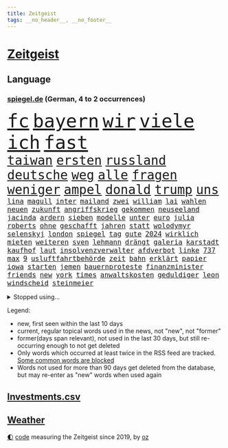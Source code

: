 ```yaml
---
title: Zeitgeist
tags: __no_header__, __no_footer__
---
```


# [Zeitgeist](https://oliz.io/zeitgeist/)

## Language

<h3><a href="https://www.spiegel.de" target="_blank">spiegel.de</a> (German, 4 to 2 occurrences)</h3>
<p style="font-family:monospace">
<span style="font-size:32pt"><a href="news_links.html#fc" class="current">fc</a></span>
<span style="font-size:32pt"><a href="news_links.html#bayern" class="current">bayern</a></span>
<span style="font-size:32pt"><a href="news_links.html#wir" class="current">wir</a></span>
<span style="font-size:32pt"><a href="news_links.html#viele" class="current">viele</a></span>
<span style="font-size:32pt"><a href="news_links.html#ich" class="current">ich</a></span>
<span style="font-size:32pt"><a href="news_links.html#fast" class="current">fast</a></span>
<br>
<span style="font-size:22pt"><a href="news_links.html#taiwan" class="current">taiwan</a></span>
<span style="font-size:22pt"><a href="news_links.html#ersten" class="current">ersten</a></span>
<span style="font-size:22pt"><a href="news_links.html#russland" class="current">russland</a></span>
<span style="font-size:22pt"><a href="news_links.html#deutsche" class="current">deutsche</a></span>
<span style="font-size:22pt"><a href="news_links.html#weg" class="current">weg</a></span>
<span style="font-size:22pt"><a href="news_links.html#alle" class="current">alle</a></span>
<span style="font-size:22pt"><a href="news_links.html#fragen" class="current">fragen</a></span>
<span style="font-size:22pt"><a href="news_links.html#weniger" class="current">weniger</a></span>
<span style="font-size:22pt"><a href="news_links.html#ampel" class="current">ampel</a></span>
<span style="font-size:22pt"><a href="news_links.html#donald" class="current">donald</a></span>
<span style="font-size:22pt"><a href="news_links.html#trump" class="current">trump</a></span>
<span style="font-size:22pt"><a href="news_links.html#uns" class="current">uns</a></span>
<br>
<span style="font-size:12pt"><a href="news_links.html#lina" class="current">lina</a></span>
<span style="font-size:12pt"><a href="news_links.html#magull" class="new">magull</a></span>
<span style="font-size:12pt"><a href="news_links.html#inter" class="current">inter</a></span>
<span style="font-size:12pt"><a href="news_links.html#mailand" class="current">mailand</a></span>
<span style="font-size:12pt"><a href="news_links.html#zwei" class="current">zwei</a></span>
<span style="font-size:12pt"><a href="news_links.html#william" class="current">william</a></span>
<span style="font-size:12pt"><a href="news_links.html#lai" class="current">lai</a></span>
<span style="font-size:12pt"><a href="news_links.html#wahlen" class="current">wahlen</a></span>
<span style="font-size:12pt"><a href="news_links.html#neuen" class="current">neuen</a></span>
<span style="font-size:12pt"><a href="news_links.html#zukunft" class="current">zukunft</a></span>
<span style="font-size:12pt"><a href="news_links.html#angriffskrieg" class="current">angriffskrieg</a></span>
<span style="font-size:12pt"><a href="news_links.html#gekommen" class="current">gekommen</a></span>
<span style="font-size:12pt"><a href="news_links.html#neuseeland" class="current">neuseeland</a></span>
<span style="font-size:12pt"><a href="news_links.html#jacinda" class="new">jacinda</a></span>
<span style="font-size:12pt"><a href="news_links.html#ardern" class="new">ardern</a></span>
<span style="font-size:12pt"><a href="news_links.html#sieben" class="current">sieben</a></span>
<span style="font-size:12pt"><a href="news_links.html#modelle" class="current">modelle</a></span>
<span style="font-size:12pt"><a href="news_links.html#unter" class="current">unter</a></span>
<span style="font-size:12pt"><a href="news_links.html#euro" class="current">euro</a></span>
<span style="font-size:12pt"><a href="news_links.html#julia" class="current">julia</a></span>
<span style="font-size:12pt"><a href="news_links.html#roberts" class="current">roberts</a></span>
<span style="font-size:12pt"><a href="news_links.html#ohne" class="current">ohne</a></span>
<span style="font-size:12pt"><a href="news_links.html#geschafft" class="current">geschafft</a></span>
<span style="font-size:12pt"><a href="news_links.html#jahren" class="current">jahren</a></span>
<span style="font-size:12pt"><a href="news_links.html#statt" class="current">statt</a></span>
<span style="font-size:12pt"><a href="news_links.html#wolodymyr" class="current">wolodymyr</a></span>
<span style="font-size:12pt"><a href="news_links.html#selenskyj" class="current">selenskyj</a></span>
<span style="font-size:12pt"><a href="news_links.html#london" class="current">london</a></span>
<span style="font-size:12pt"><a href="news_links.html#spiegel" class="current">spiegel</a></span>
<span style="font-size:12pt"><a href="news_links.html#tag" class="current">tag</a></span>
<span style="font-size:12pt"><a href="news_links.html#gute" class="current">gute</a></span>
<span style="font-size:12pt"><a href="news_links.html#2024" class="current">2024</a></span>
<span style="font-size:12pt"><a href="news_links.html#wirklich" class="current">wirklich</a></span>
<span style="font-size:12pt"><a href="news_links.html#mieten" class="current">mieten</a></span>
<span style="font-size:12pt"><a href="news_links.html#weiteren" class="current">weiteren</a></span>
<span style="font-size:12pt"><a href="news_links.html#sven" class="current">sven</a></span>
<span style="font-size:12pt"><a href="news_links.html#lehmann" class="current">lehmann</a></span>
<span style="font-size:12pt"><a href="news_links.html#drängt" class="current">drängt</a></span>
<span style="font-size:12pt"><a href="news_links.html#galeria" class="current">galeria</a></span>
<span style="font-size:12pt"><a href="news_links.html#karstadt" class="current">karstadt</a></span>
<span style="font-size:12pt"><a href="news_links.html#kaufhof" class="current">kaufhof</a></span>
<span style="font-size:12pt"><a href="news_links.html#laut" class="current">laut</a></span>
<span style="font-size:12pt"><a href="news_links.html#insolvenzverwalter" class="new">insolvenzverwalter</a></span>
<span style="font-size:12pt"><a href="news_links.html#afdverbot" class="current">afdverbot</a></span>
<span style="font-size:12pt"><a href="news_links.html#linke" class="current">linke</a></span>
<span style="font-size:12pt"><a href="news_links.html#737" class="new">737</a></span>
<span style="font-size:12pt"><a href="news_links.html#max" class="current">max</a></span>
<span style="font-size:12pt"><a href="news_links.html#9" class="current">9</a></span>
<span style="font-size:12pt"><a href="news_links.html#usluftfahrtbehörde" class="new">usluftfahrtbehörde</a></span>
<span style="font-size:12pt"><a href="news_links.html#zeit" class="current">zeit</a></span>
<span style="font-size:12pt"><a href="news_links.html#bahn" class="current">bahn</a></span>
<span style="font-size:12pt"><a href="news_links.html#erklärt" class="current">erklärt</a></span>
<span style="font-size:12pt"><a href="news_links.html#papier" class="current">papier</a></span>
<span style="font-size:12pt"><a href="news_links.html#iowa" class="new">iowa</a></span>
<span style="font-size:12pt"><a href="news_links.html#starten" class="current">starten</a></span>
<span style="font-size:12pt"><a href="news_links.html#jemen" class="current">jemen</a></span>
<span style="font-size:12pt"><a href="news_links.html#bauernproteste" class="new">bauernproteste</a></span>
<span style="font-size:12pt"><a href="news_links.html#finanzminister" class="current">finanzminister</a></span>
<span style="font-size:12pt"><a href="news_links.html#friends" class="current">friends</a></span>
<span style="font-size:12pt"><a href="news_links.html#new" class="current">new</a></span>
<span style="font-size:12pt"><a href="news_links.html#york" class="current">york</a></span>
<span style="font-size:12pt"><a href="news_links.html#times" class="current">times</a></span>
<span style="font-size:12pt"><a href="news_links.html#anwaltskosten" class="new">anwaltskosten</a></span>
<span style="font-size:12pt"><a href="news_links.html#geduldiger" class="new">geduldiger</a></span>
<span style="font-size:12pt"><a href="news_links.html#leon" class="current">leon</a></span>
<span style="font-size:12pt"><a href="news_links.html#windscheid" class="new">windscheid</a></span>
<span style="font-size:12pt"><a href="news_links.html#steinmeier" class="current">steinmeier</a></span>
</p>
<details>
<summary>Stopped using...</summary>
<p class="former" style="font-size:12pt">
jan(1178) schwarzen(1178) statement(1178) rasant(1177) brutale(1176) gerhard(1176) leverkusen(1176) mali(1176) prinz(1176) sieger(1176) behauptet(1175) besiegt(1175) entschädigung(1175) esken(1175) gemeinde(1175) mainz(1175) saskia(1175) verlust(1175) einzelne(1174) extreme(1174) gefährlichen(1174) hieß(1174) hsv(1174) priester(1174) stars(1174) verhandelt(1174) benzin(1173) brücke(1173) tobt(1173) überlebte(1173) breitet(1172) carsten(1172) fließt(1172) gehalt(1172) preisen(1172) sicherheitskräfte(1172) stärken(1172) widerspricht(1172) zahlung(1172) beschäftigten(1171) bremer(1171) fehler(1171) senken(1171) tore(1171) vertrag(1171) kanzleramt(1170) klaren(1170) mütter(1170) vermutet(1170) welle(1170) wichtigste(1170) anspruch(1169) co₂(1169) europäer(1169) falsch(1169) jagd(1169) klein(1169) kämpfe(1169) rassistische(1169) unabhängigkeit(1169) verbietet(1169) verstehen(1169) walter(1169) diplomaten(1168) entlastet(1168) gefährden(1168) oberbürgermeister(1168) passt(1168) reißt(1168) standort(1168) tieren(1168) volker(1168) 70(1167) angeklagter(1167) angekommen(1167) drohungen(1167) englische(1167) erhielt(1167) gegangen(1167) ton(1167) untersuchungsausschuss(1167) debakel(1166) kräftig(1166) rand(1165) steuer(1165) e(1164) produzieren(1164) radikale(1164) sprecher(1164) bilden(1163) erkenntnisse(1163) meiner(1163) unterschiedlich(1163) verlangen(1162) erneuten(1161) mörder(1161) schlimmste(1161) erkrankung(1160) 1000(1159) deals(1159) präsidentin(1159) schaffte(1159) sendung(1159) voraussetzungen(1159) absage(1158) halb(1158) verursacht(1158) begriff(1157) nah(1157) olympische(1157) erfunden(1155) immerhin(1155) kooperation(1155) echten(1153) gekauft(1153) nachfrage(1153) aktivistin(1152) analysiert(1151) spitzenreiter(1151) erwachsene(1150) großem(1149) projekte(1149) aussehen(1148) reduzieren(1147) umgeht(1146) ökonomen(1146) bestmarke(1144) fußballwm(1144) entschuldigung(1143) enorme(1142) abstieg(1141) atomkraft(1141) informiert(1141) möglichkeiten(1140) dramatischen(1138) versorgung(1134) olympia(1131) tuchel(1130) identität(1129) geblieben(1125) annäherung(1123) ungewöhnlichen(1119) coronaimpfung(1099) festgesetzt(1082) zustimmen(1065) 95(1062) konfrontation(1061) estland(1046) mitverantwortlich(988) banken(976) unfälle(961) felix(939) drohende(933) kleidung(912) schrumpft(907) sichtbar(885) vegas(882) polnischen(879) technischen(876) kuriose(870) moderner(851) hoffenheim(847) zeitungsbericht(843) nachmittag(836) schränkt(815) schulden(814) demo(813) 41(790) methode(783) hafenstadt(777) coaching(767) meta(758) außenministerium(755) zufall(748) schloss(745) windräder(733) soldat(716) neuwagen(712) sankt(712) zweites(710) überwachung(707) expremier(704) ergeben(693) stoff(653) eindrücke(650) messerangriff(649) herzen(647) lindners(638) angestellte(634) ausstieg(628) abgrund(623) arbeitslosigkeit(615) aufeinander(600) fragwürdige(592) hitze(590) ausgebaut(582) dürre(580) kaiserslautern(577) bedrohte(572) cannabis(572) ausbauen(570) besseren(569) tierschützer(567) andrew(565) profi(557) grün(552) plädieren(548) geste(540) verleihung(531) usrepublikaner(530) ähnlichen(527) eingestürzt(513) gehirn(511) importiert(505) heidenheim(502) aufmerksam(499) studentin(498) bach(496) elefanten(496) 63(494) frühjahr(492) perfekt(492) peru(490) banden(483) töne(483) entstehen(481) zutritt(475) kontroverse(473) rätseln(471) rassistischer(470) francisco(462) indiens(462) sechsten(462) stemmen(462) kollegin(460) begegnung(458) bröckelt(456) militärexperte(453) gerecht(450) stärkere(449) neymar(448) hit(441) zweifeln(440) kohl(436) gefangenen(432) rechtfertigt(429) ernennt(426) chaotische(424) todesstrafe(423) aufsichtsrat(416) doping(416) befragung(415) ioc(415) böhmermann(407) palmer(407) tabu(407) häufigsten(405) ig(405) metall(405) unerlaubt(405) reißen(404) figuren(403) düster(401) finanzaufsicht(399) liberale(398) zehntausenden(398) zerschlagen(398) technologien(393) fenster(390) kommentiert(390) flogen(386) petersburg(386) bafin(384) youtuber(384) erheben(382) dunkelheit(379) wunderbare(376) totschlags(374) eroller(372) aufgelöst(367) änderung(367) dreier(366) gefälschten(366) udo(366) weber(360) community(358) vorfälle(358) vorstand(356) meiste(355) perspektive(355) plätze(354) solcher(354) denkbar(353) ussängerin(351) ansicht(350) gesundheitliche(350) dauer(348) geldgeber(348) wand(345) verleumdung(344) 23jähriger(341) bundeswirtschaftsminister(340) springer(340) entsprechende(331) heran(331) chatbot(330) wettlauf(330) startups(329) event(328) paket(326) juventus(325) verfügbar(325) jäger(322) lauf(322) green(321) späten(321) bildet(320) spezies(320) rechtsaußen(319) antike(318) bauarbeiten(317) usbürger(317) spielerinnen(316) umdenken(316) marius(314) reiz(314) sondervermögen(314) bewertet(313) siedlung(313) bär(312) trier(312) zutiefst(312) 1600(311) bemerkt(311) dicht(311) riskante(310) anpassen(306) menschliche(306) tourist(306) alonso(303) joggen(302) marina(302) 1998(300) gebäuden(300) müttern(300) gala(295) linkenpolitikerin(294) verteidigte(292) warb(292) 40jähriger(288) geschehen(286) milliardenschwere(286) statistischen(285) rebellion(284) kümmert(283) verstärken(283) bestreiten(282) bahnreisende(278) downing(278) parks(277) asylpolitik(275) festgelegt(275) duschen(273) parteichefin(273) fehde(272) sommerspielen(272) spiegeltalk(272) susanne(271) errichten(270) heimlich(269) angerichtet(268) erdöl(267) startete(267) verhinderte(267) behindern(266) greenwashing(265) involviert(265) produkt(265) prinzip(264) reuß(264) deutliches(262) modi(262) rückhalt(262) milliardengeschäft(261) 800(260) theorie(260) dringt(259) schadstoffe(259) begeisterung(258) follower(258) referendum(256) stuft(256) zurückgetreten(256) gewusst(255) bekämpfung(252) innovationen(252) staatsbürger(251) westlicher(251) wette(251) amtsinhaber(250) fisch(247) ermutigt(246) spielten(245) ikone(244) erstem(240) getrieben(239) 8000(237) parteitag(237) sudan(236) populismus(235) haar(234) berühmtesten(231) kane(230) geldwäsche(229) landesverband(229) look(229) miese(229) umstieg(228) feinde(226) rechtskräftig(226) schätzen(226) evakuierung(225) gegnern(225) regierungen(225) auswirken(224) pilot(224) hamm(222) iphones(222) unogeneralsekretär(222) nachbesserungen(221) prognostiziert(221) untergebracht(221) rekrutieren(220) trümmer(220) schimpfen(219) dämpfer(218) frankfurts(217) protestierten(217) brachen(216) schulleiter(216) serge(216) bundeshaushalt(215) massen(215) vi(215) brutalen(214) internetstars(213) alben(212) lustige(211) thyssenkrupp(210) absurd(208) dietmar(208) befürchtete(207) beitragen(207) mangelnder(207) motor(207) abgenommen(206) abschlusserklärung(206) kurzer(205) süddeutschland(205) haushalten(204) kalter(202) würdigung(201) unterschätzen(200) falschaussage(199) tropfen(199) verbandschef(199) 1973(196) beschäftigung(196) bundesarbeitsgericht(196) demokratiebewegung(196) gelaufen(196) falsches(195) balkon(194) potenziell(194) abschrecken(193) berechnungen(193) schlechteste(191) versäumnisse(190) erwärmung(189) einbringen(186) entsorgt(186) selben(186) rechtsruck(185) reparaturen(185) systeme(185) begründete(183) berufen(183) südukraine(183) amira(182) milliardenschweren(182) wetterbedingungen(182) brände(180) delegation(180) bartsch(179) populist(178) vergessene(178) beworben(176) rolling(176) stones(176) vergangen(175) fleck(174) homophobe(174) posthum(174) wertet(174) dortigen(173) internetkonzern(173) xiii(173) beschloss(172) militäroperation(172) unglücks(172) feindbild(171) report(171) essener(170) verbinden(170) architekten(169) verteuern(169) freizeit(168) neubrandenburg(168) o2(168) schlimmer(167) geschlossene(166) lichtblick(166) begriffe(165) erderwärmung(165) zwischenstopp(165) becken(164) bundesligasaison(163) schriftstellerin(163) decke(162) zutaten(162) afderfolg(161) kooperiert(161) schärfsten(161) unilever(160) brandenburgs(159) 7000(158) metas(158) selenskyjs(158) arbeitslosen(157) jenaer(157) reichsbürgergruppe(157) abgelaufen(156) kürzung(155) schneidet(155) drohender(153) unterhalt(153) gebissen(152) gerichtsverfahren(152) gruppenphase(152) ausschuss(151) juristin(151) cdugeneralsekretär(150) schönste(150) erfinden(149) gerichtsmediziner(149) kultusminister(149) linienbus(149) realistisch(149) unsicherheit(148) lindenberg(147) sinnlos(146) costa(144) erahnen(144) männlichkeit(143) thailändischen(143) ussenatoren(143) stahlhersteller(141) margot(140) boykott(139) kollidieren(139) morawiecki(139) anlage(138) chipfabriken(138) kanzlerpartei(138) zusätzlichen(138) kunde(137) spanierin(137) wahlkreis(137) innere(136) webstars(136) ausscheiden(135) betrachtet(135) intensiver(135) patientin(135) verglichen(135) cannabislegalisierung(133) gegenspieler(133) hardliner(133) sicherheitsrat(133) anzeige(132) samstagabend(132) iocpräsident(131) meryl(131) offshorewindparks(131) sozial(131) streep(131) reutlingen(129) wirbel(129) kleinstadt(128) tickt(128) regelrechten(127) kandidiert(125) achtung(124) elfmeterschießen(124) models(123) negative(123) herrchen(122) xabi(122) unterkunft(121) fraktion(120) karlsruher(120) kräften(120) beweist(119) karrierecoach(119) saudiarabiens(119) 82(117) kriegsführung(117) raketenabwehrsystem(117) sportlerinnen(116) trittin(116) hauptdarsteller(115) year(115) jugendorganisation(114) bayer(113) british(113) ködern(113) lenkte(113) tabellenspitze(113) geist(112) medaillen(112) probiert(112) unheilbar(112) abgestellt(111) usbotschaft(111) eiffelturm(110) hassbotschaften(110) trennungskinder(109) umgesetzt(109) v(109) hermoso(108) jenni(108) langwierigen(108) nadia(108) rubiales(108) mtv(107) abgehängt(106) bahnhöfen(106) beschlüsse(105) herein(105) weltbesten(105) wmtriumph(105) libyen(104) missbrauchen(104) hofften(103) lachs(103) lass(103) seltenes(103) chemnitz(102) finanzspritze(102) morgenstunden(102) weitet(102) probe(101) fernseher(100) armenien(99) aserbaidschan(99) größtes(99) kanal(99) simple(99) stadtrat(99) dreistelliger(98) jean(98) pocher(98) schütze(98) klimagipfel(97) lebensräume(97) verfehlten(97) bundestagsfraktion(96) grünem(95) kontrolleure(95) milliardenhilfen(95) sanften(95) scherz(95) 1994(94) evangelista(94) milliardenhöhe(94) vergehen(94) wehrte(94) zukommen(94) 34jährige(93) inselstaaten(93) peinliche(93) proben(93) rechtspopulismus(93) steuererhöhungen(93) ai(92) finanzmärkten(92) bestattet(91) bewusstsein(91) brennstoffen(91) efuels(91) kräftiger(91) sekunde(91) zugverkehr(91) aggression(90) barrymore(90) drew(90) estlands(90) hagelkörner(90) kallas(90) landesverrats(90) metronom(90) pedelecs(90) plenarsaal(90) population(90) skulpturen(90) wiederzusehen(90) bundesvorstand(89) gefolgt(89) oppositionspolitiker(89) time(89) tragisch(89) gemüse(88) unsinn(88) verschüttete(88) biologe(87) milieu(87) putzen(87) trage(87) tüfteln(87) verfügen(87) 2400(86) anonym(86) beschuldigt(86) entzug(86) erkältung(86) lebensraum(86) notaufnahmen(86) sibirien(86) bistum(85) branson(85) religion(85) tiktoker(85) dillinger(84) edmund(84) gemachten(84) leaks(84) schlusslicht(84) smarte(84) verkehrsregeln(84) affären(83) blätter(83) extinction(83) schulnoten(83) smartes(83) ultrarechten(83) untermauert(83) danzig(82) sanierungspflicht(82) trucker(82) archäologische(81) besprüht(81) mateusz(81) rechtfertigen(81) stocken(81) verfeindeten(81) beobachtung(80) grundlegende(80) krisenzeiten(80) luftfahrt(80) vorgeschichte(80) zynisch(80) übergangen(80) granate(79) herfried(79) love(79) münkler(79) zeitlupe(79) ausrutscher(78) brightline(78) effizienz(78) fallende(78) gravierenden(78) hochgeschwindigkeitszug(78) mehrkosten(78) shutdown(78) sieges(78) taxi(78) zusammengestoßen(78) arbeite(77) barriere(77) einjährigen(77) ernüchtert(77) geschlossenheit(77) tsg(77) überlastete(77) 2035(76) lafontaine(76) muslimisches(76) nature(76) nebenkosten(76) oskar(76) schau(76) sportevent(76) index(75) ungleich(75) airways(74) bauvorhaben(74) beiseite(74) diagnostiziert(74) euebene(74) schwerfällt(74) überstimmt(74) bestechung(73) dauerhafter(73) geschäftspraktiken(73) herausholen(73) schmach(73) seitenlinie(73) vertrauensverlust(73) absichtliche(72) achtsamkeitstrend(72) bevorzugt(72) continental(72) fahrplan(72) gewerkschafter(72) glitzern(72) instrument(72) milliardenmarkt(72) parteifreundes(72) schweiger(72) sprengen(72) til(72) unerwünschte(72) uniklinik(72) livtour(71) ungerecht(71) unprofessionell(71) vermittlung(71) warme(71) ehrlich(70) eindeutiges(70) handelsblatt(70) physiker(70) riskanter(70) seenotretter(70) spitzenspiel(70) stammenden(70) versuche(70) atomen(69) bucks(69) erzählungen(69) hinterzogen(69) maskenmillionärin(69) plastiktüten(69) wagenknechtpartei(69) zurückgezogen(69) abgelöst(68) bahnhöfe(68) immobilienriesen(68) innenpolitiker(68) präparierten(68) rekorden(68) thielemann(68) anrufen(67) elektronen(67) eumitgliedstaaten(67) ferenc(67) krausz(67) modehändler(67) physiknobelpreis(67) verhaltensregeln(67) überfällig(67) abschottung(66) cduspitzenpolitiker(66) molly(66) sonderbeauftragter(66) ftx(65) kryptobörse(65) schuf(65) schönes(65) tankstellen(65) unparteiischen(65) worüber(65) übertragene(65) bewilligung(64) effenbergbank(64) erfindung(64) financial(64) friedensnobelpreis(64) katapultiert(64) köstliche(64) mohammadi(64) narges(64) neunmal(64) parteigründung(64) streuen(64) ungeklärten(64) unterstützten(64) weltgesundheitsorganisation(64) ölpreis(64) audio(63) aufrechterhalten(63) ausgebeutet(63) eueinigung(63) wilde(63) außenwelt(62) events(62) geborene(62) hakt(62) kracht(62) laufe(62) naher(62) regierungserklärung(62) schick(62) anhaltenden(61) born(61) erodiert(61) flüchtlingsheim(61) mobilisiert(61) opec(61) wochenlangen(61) 175(60) bezirk(60) ortschaften(60) 1990(59) kinderbuchautorin(59) normale(59) volleyball(59) büchern(58) flughafens(58) hamaskämpfern(58) hetzjagd(58) iron(58) kalorien(58) olympisches(58) trauergemeinde(58) vertrieben(58) bundespräsidenten(57) enttäuschte(57) kinderbücher(57) drängendsten(56) gewähren(56) grenzübergänge(56) orange(56) sähen(56) vernichten(56) vorläufige(56) einfachen(55) gal(55) kmk(55) prostatakrebs(55) rechtsnationale(55) spiegelredakteurin(55) vorwarnung(55) währungsfonds(55) aufreger(54) bekomme(54) designierte(54) dome(54) extremistischen(54) neonazis(54) schikane(54) tanz(54) unoklimakonferenz(54) weltklimakonferenz(54) windstrom(54) eigenschaften(53) erwachsener(53) gekippt(53) medikament(53) attentats(52) einstimmigen(52) gedeiht(52) hamaskämpfer(52) lig(52) länderchefs(52) play(52) spiegelbericht(52) süper(52) eingeweiht(51) johnson(51) oftmals(51) sobald(51) 25000(50) antiisraelproteste(50) liebäugelt(50) linkenikone(50) santos(50) weltkriegs(50) 39jähriger(49) derby(49) jahrtausende(49) ungeschoren(49) überaus(49) bsw(48) festgeldangebote(48) installiert(48) monatelanger(48) urlauberinnen(48) verschweigt(48) warnstreik(48) arielle(47) bereut(47) psychotherapeutin(47) sagaftra(47) abzuschaffen(46) bonus(46) cop(46) erschließen(46) hagelte(46) kobi(46) krisenstimmung(46) option(46) rohstoffreiche(46) tunneln(46) verblüfft(46) versperrt(46) adam(45) furchtbar(45) kabarettist(45) tool(45) wiederholte(45) begibt(44) deko(44) einschreiten(44) gebraucht(44) großprojekte(44) koalitionsstreit(44) militärhilfen(44) neureuther(44) wundern(44) antisemitismusdebatte(43) schweben(43) soldatin(43) haftbar(42) korrekt(42) mandanten(42) nordrheinwestfälischen(42) signalisiert(42) uskampfjets(42) warnzeichen(42) 44jähriger(41) bagdad(41) basisinitiative(41) bettina(41) gelbem(41) mangelt(41) resolution(41) sportschau(41) staatssekretärin(41) wirtz(41) altersgruppe(40) beyoncé(40) bochumer(40) düpiert(40) feststehen(40) gegründeten(40) modewelt(40) schade(40) engagieren(39) hut(39) musikszene(39) neurowissenschaftler(39) pazifikstaat(39) bewirkt(38) dschabalia(38) innen(38) interpretation(38) useliteuni(38) bewertung(37) maggie(37) priorität(37) reiseziele(37) rohstoffe(37) schutt(37) siedler(37) wett(37) bergwerk(36) koalitionspartnern(36) pokalpleite(36) selbstwahrnehmung(36) usuniversitäten(36) wohlhabende(36) ampelpartner(35) artikel(35) ausreise(35) hamastunnel(35) instanz(35) starr(35) umgekehrter(35) jokić(34) kernforderung(34) systemwechsel(34) zehnt(34) bestechender(33) erspart(33) geiselnahme(33) gruselig(33) modus(33) mäuse(33) dosis(32) investorin(32) meme(32) spielers(32) verhält(32) abgebrannte(31) adams(31) akzeptabel(31) exkollege(31) komödien(31) schnitzer(31) weltklimagipfel(31) chats(30) fachmagazin(30) jobabbau(30) kassieren(30) zurückholen(30) getrunken(29) produzierenden(29) anteilseigner(28) deckt(28) draymond(28) gebrauchte(28) halsschutzes(28) lokführern(28) todesschützen(28) unfalltod(28) usmagazin(28) warriors(28) spielereihe(27) verfassungsfeindlichen(27) wertvollsten(27) 40jährigen(26) drogenkonsum(26) fremdgehens(26) geliebt(26) lambrecht(26) mehrfachen(26) notfallfahrplan(26) präsidentschaftskandidatur(26) rauchbomben(26) redebedarf(26) spezialeinsatzkommando(26) spoiler(26) stumm(26) wolke(26) zutage(26) gängige(25) katalanischen(25) managern(25) nigerianische(25) austauschschüler(24) bologna(24) disneykonzern(24) illusion(24) immobilienimperium(24) jener(24) revolutionieren(24) riesen(24) unzuverlässig(24) vollzieht(24) wahnsinn(24) ausfliegen(23) etat(23) hintertür(23) machern(23) nachtragshaushalt(23) royalen(23) verhaltens(23) zermatt(23) beschämend(22) chronisch(22) demnächst(22) dschungel(22) gerichtsprozessen(22) geschenkideen(22) halbnackten(22) klimaerwärmung(22) polnischukrainischen(22) rechtsextremistische(22) schulbus(22) staatsstreich(22) ausgespielt(21) milliardenloch(21) abzuschieben(20) gesinnung(20) lachse(20) ryan(20) verdanken(20) verstärker(20) ziviler(20) dame(19) dokuserie(19) erliegt(19) fantastisch(19) gravierender(19) innenstädte(19) tonband(19) vereinigte(19) angelegten(18) dirigieren(18) exnationaltorwart(18) häusliche(18) kreisen(18) pompösen(18) spediteure(18) verfassungsurteil(18) bjelica(17) krisenmodus(17) nenad(17) regenwald(17) sammler(17) trümmerteile(17) unfreiwillig(17) verbindliche(17) verläuft(17) arbeitgeberpräsident(16) dulger(16) mister(16) neutrale(16) synthetische(16) usmarine(16) ampelspitzen(15) damaligen(15) erbt(15) haushaltschaos(15) hustet(15) life(15) robbie(15) sprangen(15) tücher(15) verhandlungslösung(15) wagens(15) övp(15) geert(14) medaille(14) versteigern(14) wachstumschancengesetz(14) wilders(14) alarmsignal(13) ampelhaushalt(13) argentinischen(13) haushaltsdrama(13) leise(13) statistisches(13) verstorbener(13) werbeaufsicht(13) bellevue(12) europäisches(12) gefüllte(12) jaber(12) lichterfest(12) physik(12) tausender(12) zapfsäule(12) altersgruppen(11) falle(11) packte(11)
</p>
</details>
<p>Legend:
<ul>
<li><span class="new">new</span>, first seen within the last 10 days</li>
<li><span class="current">current</span>, regular topical words used in the news, not "new", not "former"</li>
<li><span class="former">former(days span relevant)</span>, not used in the last 30 days, but still re-occurring enough to not get deleted</li>
<li>Only words which occurred at least twice in the RSS feed are tracked. <a href="language/filters.py">Some common words are blocked</a></li>
<li>Words not used for more than 90 days get deleted from the database, but may re-enter as "new" words when used again</li>
</ul>
</p>

## [Investments](investments.html)[.csv](investments.csv)

## [Weather](weather.html)

<footer>
<a href="javascript:toggleTheme()" class="nav">🌓</a>
<a href="https://github.com/ooz/zeitgeist">code</a> measuring the Zeitgeist since 2019, by <a href="https://oliz.io">oz</a>
</footer>
